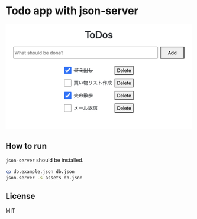 # Todo app with json-server

![Demo Screen](./demo.png)

## How to run

`json-server` should be installed.
```bash
cp db.example.json db.json
json-server -s assets db.json
```

## License
MIT

